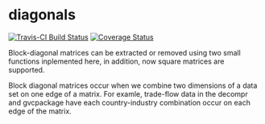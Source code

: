 # diagonals
[![Travis-CI Build Status](https://travis-ci.org/bquast/diagonals.svg?branch=master)](https://travis-ci.org/bquast/diagonals) 
[![Coverage Status](https://img.shields.io/coveralls/bquast/diagonals.svg)](https://coveralls.io/r/bquast/diagonals?branch=master)

Block-diagonal matrices can be extracted or removed using two small functions inplemented here, in addition, now square matrices are supported.

Block diagonal matrices occur when we combine two dimensions of a data set on one edge of a matrix. For examle, trade-flow data in the decompr and gvcpackage have each country-industry combination occur on each edge of the matrix.
